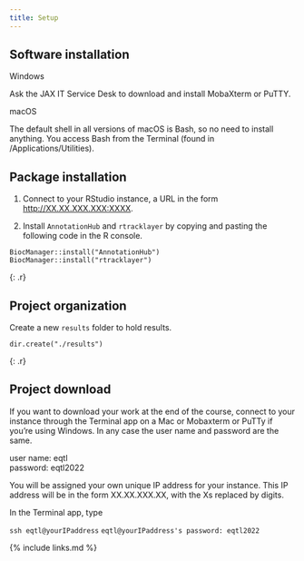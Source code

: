 ```yaml
---
title: Setup
---
```

## Software installation

Windows

Ask the JAX IT Service Desk to download and install MobaXterm or PuTTY.

macOS

The default shell in all versions of macOS is Bash, so no need to install anything. You access Bash from the Terminal (found in /Applications/Utilities).
 
## Package installation

1. Connect to your RStudio instance, a URL in the form http://XX.XX.XXX.XXX:XXXX. 

2. Install `AnnotationHub` and `rtracklayer` by copying and pasting 
the following code in the R console.

~~~
BiocManager::install("AnnotationHub")
BiocManager::install("rtracklayer")
~~~
{: .r}

## Project organization

Create a new `results` folder to hold results. 
~~~
dir.create("./results")
~~~
{: .r}

## Project download

If you want to download your work at the end of the course, connect to your instance through the Terminal app on a Mac or Mobaxterm or PuTTy if you’re using Windows. In any case the user name and password are the same.

user name: eqtl   
password: eqtl2022

You will be assigned your own unique IP address for your instance. This IP address will be in the form XX.XX.XXX.XX, with the Xs replaced by digits.

In the Terminal app, type

`ssh eqtl@yourIPaddress`
`eqtl@yourIPaddress's password: eqtl2022`

{% include links.md %}
